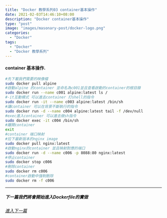 ```yaml
---
title: "Docker 教學系列03 container基本操作"
date: 2021-02-03T14:46:10+08:00
description: "Docker container基本操作"
type: "post"
image: "images/masonary-post/docker-logo.png"
categories: 
  - "Docker"
tags:
  - "Docker"
  - "Docker 教學系列"
---
```


#### container 基本操作.
```bash
#先下載我們需要的映像檔
sudo docker pull alpine
#啟動alpine 的container 並命名為c001並且查看啟動的container的根目錄
sudo docker run --name c001 alpine:latest ls /
#-it互動模式 可以進去container 打shell的指令
sudo docker run -it --name c003 alpine:latest /bin/sh
#讓container 可以在背景不斷執行的指令
sudo docker run -d --name c004 alpine:latest tail -f /dev/null
#exec進入container 可以進去做sh指令
sudo docker exec -it c004 /bin/sh
#離開container 
exit
#container 端口映射
#拉下最新版本的nginx image
sudo docker pull nginx:latest
#啟動nginx的container 並且映射對應的端口
sudo docker run -d --name c006 -p 8088:80 nginx:latest 
#停止container 
sudo docker stop c006
#刪除container 
sudo docker rm c006
#container啟動中強制刪除
sudo docker rm -f c006
```

----------------------------------
##### 下一篇我們將會開始進入Dockerfile的實做
###### [進入下一篇](/docker-04)